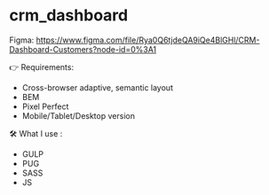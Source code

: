 # crm_dashboard

Figma: https://www.figma.com/file/Rya0Q6tjdeQA9iQe4BlGHl/CRM-Dashboard-Customers?node-id=0%3A1

👉 Requirements:
- Cross-browser adaptive, semantic layout
- BEM
- Pixel Perfect
- Mobile/Tablet/Desktop version

🛠️ What I use :
- GULP
- PUG
- SASS
- JS
